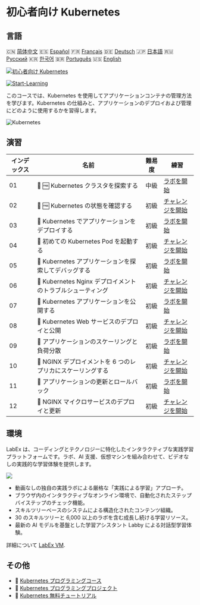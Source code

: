 # 初心者向け Kubernetes

## 言語

🇨🇳 [简体中文](README_zh.md) 🇪🇸 [Español](README_es.md) 🇫🇷 [Français](README_fr.md) 🇩🇪 [Deutsch](README_de.md) 🇯🇵 [日本語](README_ja.md) 🇷🇺 [Русский](README_ru.md) 🇰🇷 [한국어](README_ko.md) 🇧🇷 [Português](README_pt.md) 🇺🇸 [English](README.md) 

[![初心者向け Kubernetes](https://cover-creator.labex.io/kubernetes-for-beginners.png?lang=ja)](https://labex.io/ja/courses/kubernetes-for-beginners)

[![Start-Learning](https://img.shields.io/badge/Start-Learning-whitesmoke?style=for-the-badge)](https://labex.io/ja/courses/kubernetes-for-beginners)

このコースでは、Kubernetes を使用してアプリケーションコンテナの管理方法を学びます。Kubernetes の仕組みと、アプリケーションのデプロイおよび管理にどのように使用するかを習得します。

![Kubernetes](https://img.shields.io/badge/Kubernetes-whitesmoke?style=for-the-badge&logo=kubernetes)


## 演習

|   インデックス | 名前                                                        | 難易度   | 練習                                                                                                                                |
|----------------|-------------------------------------------------------------|----------|-------------------------------------------------------------------------------------------------------------------------------------|
|             01 | 📖 🆓 Kubernetes クラスタを探索する                         | 中級     | <a target='_blank' href='https://labex.io/ja/tutorials/kubernetes-explore-the-kubernetes-cluster-434519'>ラボを開始</a>             |
|             02 | 🎯 🆓 Kubernetes の状態を確認する                           | 初級     | <a target='_blank' href='https://labex.io/ja/labs/kubernetes-check-kubernetes-status-434775'>チャレンジを開始</a>                   |
|             03 | 📖  Kubernetes でアプリケーションをデプロイする             | 初級     | <a target='_blank' href='https://labex.io/ja/tutorials/kubernetes-deploy-applications-on-kubernetes-434644'>ラボを開始</a>          |
|             04 | 🎯  初めての Kubernetes Pod を起動する                      | 初級     | <a target='_blank' href='https://labex.io/ja/tutorials/kubernetes-launch-your-first-kubernetes-pod-434769'>チャレンジを開始</a>     |
|             05 | 📖  Kubernetes アプリケーションを探索してデバッグする       | 初級     | <a target='_blank' href='https://labex.io/ja/tutorials/kubernetes-explore-and-debug-kubernetes-applications-434645'>ラボを開始</a>  |
|             06 | 🎯  Kubernetes Nginx デプロイメントのトラブルシューティング | 初級     | <a target='_blank' href='https://labex.io/ja/labs/kubernetes-troubleshoot-kubernetes-nginx-deployment-434782'>チャレンジを開始</a>  |
|             07 | 📖  Kubernetes アプリケーションを公開する                   | 初級     | <a target='_blank' href='https://labex.io/ja/tutorials/kubernetes-expose-kubernetes-applications-434647'>ラボを開始</a>             |
|             08 | 🎯  Kubernetes Web サービスのデプロイと公開                 | 初級     | <a target='_blank' href='https://labex.io/ja/labs/kubernetes-deploy-and-expose-kubernetes-web-services-434804'>チャレンジを開始</a> |
|             09 | 📖  アプリケーションのスケーリングと負荷分散                | 初級     | <a target='_blank' href='https://labex.io/ja/tutorials/kubernetes-scale-and-load-balance-applications-434648'>ラボを開始</a>        |
|             10 | 🎯  NGINX デプロイメントを 6 つのレプリカにスケーリングする | 初級     | <a target='_blank' href='https://labex.io/ja/labs/kubernetes-scale-nginx-deployment-to-six-replicas-434818'>チャレンジを開始</a>    |
|             11 | 📖  アプリケーションの更新とロールバック                    | 初級     | <a target='_blank' href='https://labex.io/ja/tutorials/kubernetes-update-and-rollback-applications-434649'>ラボを開始</a>           |
|             12 | 🎯  NGINX マイクロサービスのデプロイと更新                  | 初級     | <a target='_blank' href='https://labex.io/ja/tutorials/kubernetes-deploy-and-update-nginx-microservice-434821'>チャレンジを開始</a> |

## 環境

LabEx は、コーディングとテクノロジーに特化したインタラクティブな実践学習プラットフォームです。ラボ、AI 支援、仮想マシンを組み合わせて、ビデオなしの実践的な学習体験を提供します。

![](https://tutorial-screenshot.getvm.io/images/vm-1725247253.png)

- 動画なしの独自の実践ラボによる厳格な「実践による学習」アプローチ。
- ブラウザ内のインタラクティブなオンライン環境で、自動化されたステップバイステップのチェック機能。
- スキルツリーベースのシステムによる構造化されたコンテンツ組織。
- 30 のスキルツリーと 6,000 以上のラボを含む成長し続ける学習リソース。
- 最新の AI モデルを基盤とした学習アシスタント Labby による対話型学習体験。

詳細について [LabEx VM](https://support.labex.io/using-labex/virtual-machine).

## その他

- 🔗 [Kubernetes プログラミングコース](https://github.com/labex-labs/awesome-programming-courses)
- 🔗 [Kubernetes プログラミングプロジェクト](https://github.com/labex-labs/awesome-programming-projects)
- 🔗 [Kubernetes 無料チュートリアル](https://github.com/labex-labs/kubernetes-free-tutorials)

